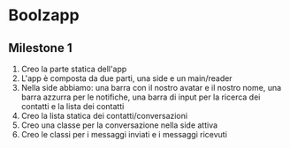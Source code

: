 Boolzapp
===

## Milestone 1
1. Creo la parte statica dell'app
1. L'app è composta da due parti, una side e un main/reader
1. Nella side abbiamo: una barra con il nostro avatar e il nostro nome, una barra azzurra per le notifiche, una barra di input per la ricerca dei contatti e la lista dei contatti 
1. Creo la lista statica dei contatti/conversazioni
1. Creo una classe per la conversazione nella side attiva 
1. Creo le classi per i messaggi inviati e i messaggi ricevuti